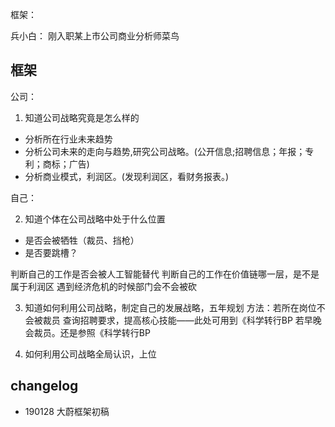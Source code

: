 框架：

兵小白：
刚入职某上市公司商业分析师菜鸟

## 框架
公司：

1. 知道公司战略究竟是怎么样的

- 分析所在行业未来趋势
- 分析公司未来的走向与趋势,研究公司战略。(公开信息;招聘信息；年报；专利；商标；广告)
- 分析商业模式，利润区。(发现利润区，看财务报表。)



自己：

2. 知道个体在公司战略中处于什么位置

- 是否会被牺牲（裁员、挡枪）
- 是否要跳槽？

判断自己的工作是否会被人工智能替代
判断自己的工作在价值链哪一层，是不是属于利润区
遇到经济危机的时候部门会不会被砍



3. 知道如何利用公司战略，制定自己的发展战略，五年规划
方法：若所在岗位不会被裁员
查询招聘要求，提高核心技能——此处可用到《科学转行BP
若早晚会裁员。还是参照《科学转行BP


4. 如何利用公司战略全局认识，上位




## changelog

- 190128 大蔚框架初稿